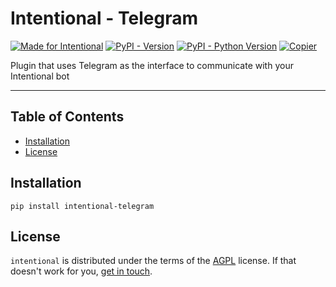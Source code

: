 # Intentional - Telegram

[![Made for Intentional](https://img.shields.io/badge/made_for-intentional-blue)](https://intentional-ai.github.io/intentional/docs/home/)
[![PyPI - Version](https://img.shields.io/pypi/v/intentional-telegram.svg)](https://pypi.org/project/intentional-telegram)
[![PyPI - Python Version](https://img.shields.io/pypi/pyversions/intentional-telegram.svg)](https://pypi.org/project/intentional-telegram)
[![Copier](https://img.shields.io/endpoint?url=https://raw.githubusercontent.com/copier-org/copier/master/img/badge/badge-grayscale-inverted-border-orange.json)](https://github.com/copier-org/copier)

Plugin that uses Telegram as the interface to communicate with your Intentional bot

-----

## Table of Contents

- [Installation](#installation)
- [License](#license)

## Installation

```console
pip install intentional-telegram
```

## License

`intentional` is distributed under the terms of the [AGPL](LICENSE.txt) license. If that doesn't work for you, [get in touch](mailto:github@zansara.dev).
